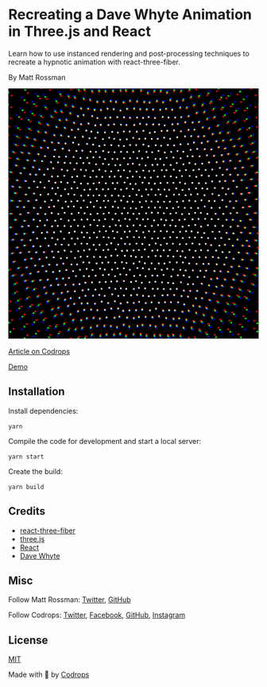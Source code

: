 # Recreating a Dave Whyte Animation in Three.js and React

Learn how to use instanced rendering and post-processing techniques to recreate a hypnotic animation with react-three-fiber.

By Matt Rossman

![Breathing Dots screenshot](./screenshot.png)

[Article on Codrops](https://tympanus.net/codrops/?p=)

[Demo](http://tympanus.net/Development/.../)

## Installation

Install dependencies:

```
yarn
```

Compile the code for development and start a local server:

```
yarn start
```

Create the build:

```
yarn build
```

## Credits

- [react-three-fiber](https://github.com/pmndrs/react-three-fiber)
- [three.js](https://threejs.org/)
- [React](https://reactjs.org/)
- [Dave Whyte](http://beesandbombs.com/)

## Misc

Follow Matt Rossman: [Twitter](https://twitter.com/the_ross_man), [GitHub](https://github.com/mattrossman)

Follow Codrops: [Twitter](http://www.twitter.com/codrops), [Facebook](http://www.facebook.com/codrops), [GitHub](https://github.com/codrops), [Instagram](https://www.instagram.com/codropsss/)

## License

[MIT](LICENSE)

Made with :blue_heart: by [Codrops](http://www.codrops.com)
